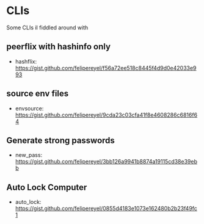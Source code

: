 # CLIs
Some CLIs iI fiddled around with

## peerflix with hashinfo only
- hashflix: https://gist.github.com/felipereyel/f56a72ee518c8445f4d9d0e42033e993


## source env files
- envsource: https://gist.github.com/felipereyel/9cda23c03cfa41f8e4608286c6816f64


## Generate strong passwords
- new_pass: https://gist.github.com/felipereyel/3bb126a9941b8874a19115cd38e39ebb


## Auto Lock Computer
- auto_lock: https://gist.github.com/felipereyel/0855d4183e1073e162480b2b23f49fc1